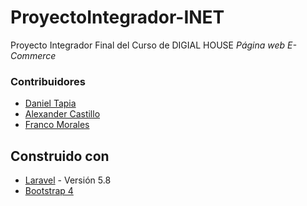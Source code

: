 # ProyectoIntegrador-INET
Proyecto Integrador Final del Curso de DIGIAL HOUSE 
_Página web E-Commerce_

### **Contribuidores**
* [Daniel Tapia](https://github.com/danieltapia2019/)
* [Alexander Castillo](https://github.com/AlexMarceloCastillo)
* [Franco Morales](https://github.com/Franco-Morales)

## Construido con

* [Laravel](https://laravel.com/docs/5.8) - Versión 5.8
* [Bootstrap 4](https://getbootstrap.com/)
